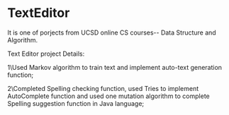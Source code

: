 # TextEditor
It is one of porjects from UCSD online CS courses-- Data Structure and Algorithm. 

Text Editor project Details:

1\Used Markov algorithm to train text and implement auto-text generation function; 

2\Completed Spelling checking function, used Tries to implement AutoComplete function and used one mutation algorithm to complete Spelling suggestion function in Java language;

